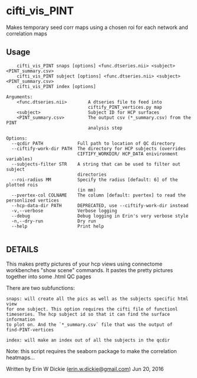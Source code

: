# cifti_vis_PINT

Makes temporary seed corr maps using a chosen roi for each network and
correlation maps

## Usage
```
    cifti_vis_PINT snaps [options] <func.dtseries.nii> <subject> <PINT_summary.csv>
    cifti_vis_PINT subject [options] <func.dtseries.nii> <subject> <PINT_summary.csv>
    cifti_vis_PINT index [options]

Arguments:
    <func.dtseries.nii>        A dtseries file to feed into
                               ciftify_PINT_vertices.py map
    <subject>                  Subject ID for HCP surfaces
    <PINT_summary.csv>         The output csv (*_summary.csv) from the PINT
                               analysis step

Options:
  --qcdir PATH             Full path to location of QC directory
  --ciftify-work-dir PATH  The directory for HCP subjects (overrides
                           CIFTIFY_WORKDIR/ HCP_DATA enivironment variables)
  --subjects-filter STR    A string that can be used to filter out subject
                           directories
  --roi-radius MM          Specify the radius [default: 6] of the plotted rois
                           (in mm)
  --pvertex-col COLNAME    The column [default: pvertex] to read the personlized vertices
  --hcp-data-dir PATH      DEPRECATED, use --ciftify-work-dir instead
  -v,--verbose             Verbose logging
  --debug                  Debug logging in Erin's very verbose style
  -n,--dry-run             Dry run
  --help                   Print help


```
## DETAILS
This makes pretty pictures of your hcp views using connectome workbenches
"show scene" commands. It pastes the pretty pictures together into some .html
QC pages

There are two subfunctions:

    snaps: will create all the pics as well as the subjects specific html view
    for one subject. This option requires the cifti file of functionl
    timeseries. The hcp subject id so that it can find the surface information
    to plot on. And the `*_summary.csv` file that was the output of
    find-PINT-vertices

    index: will make an index out of all the subjects in the qcdir

Note: this script requires the seaborn package to make the correlation
heatmaps...

Written by Erin W Dickie (erin.w.dickie@gmail.com) Jun 20, 2016
